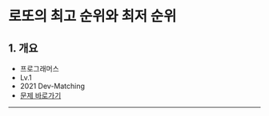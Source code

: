 # 로또의 최고 순위와 최저 순위

## 1. 개요

- 프로그래머스
- Lv.1
- 2021 Dev-Matching
- [문제 바로가기](https://school.programmers.co.kr/learn/courses/30/lessons/77484)

---
